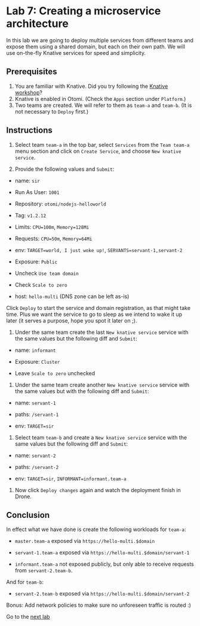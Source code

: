 # Lab 7: Creating a microservice architecture

In this lab we are going to deploy multiple services from different teams and expose them using a shared domain, but each on their own path. We will use on-the-fly Knative services for speed and simplicity.

## Prerequisites

1. You are familiar with Knative. Did you try following the [Knative workshop](../04-knative/README.md)?
2. Knative is enabled in Otomi. (Check the `Apps` section under `Platform`.)
3. Two teams are created. We will refer to them as `team-a` and `team-b`. (It is not necessary to `Deploy` first.)

## Instructions

1. Select team `team-a` in the top bar, select `Services` from the `Team team-a` menu section and click on `Create Service`, and choose `New knative service`.

2. Provide the following values and `Submit`:

- name: `sir`

- Run As User: `1001`

- Repository: `otomi/nodejs-helloworld`

- Tag: `v1.2.12`

- Limits: `CPU=100m`, `Memory=128Mi`

- Requests: `CPU=50m`, `Memory=64Mi`

- env: `TARGET=world, I just woke up!`, `SERVANTS=servant-1,servant-2`

- Exposure: `Public`

- Uncheck `Use team domain`

- Check `Scale to zero`

- host: `hello-multi` (DNS zone can be left as-is)

Click `Deploy` to start the service and domain registration, as that might take time. Plus we want the service to go to sleep as we intend to wake it up later (it serves a purpose, hope you spot it later on ;).

1. Under the same team create the last `New knative service` service with the same values but the following diff and `Submit`:

- name: `informant`

- Exposure: `Cluster`

- Leave `Scale to zero` unchecked

1. Under the same team create another `New knative service` service  with the same values but with the following diff and `Submit`:

- name: `servant-1`

- paths: `/servant-1`
  
- env: `TARGET=sir`
 
1. Select team `team-b` and create a `New knative service` service with the same values but the following diff and `Submit`:

- name: `servant-2`

- paths: `/servant-2`
  
- env: `TARGET=sir`, `INFORMANT=informant.team-a` 

1. Now click `Deploy changes` again and watch the deployment finish in Drone.

## Conclusion

In effect what we have done is create the following workloads for `team-a`:

- `master.team-a` exposed via `https://hello-multi.$domain`

- `servant-1.team-a` exposed via `https://hello-multi.$domain/servant-1`

- `informant.team-a` not exposed publicly, but only able to receive requests from `servant-2.team-b`.

And for `team-b`:

- `servant-2.team-b` exposed via `https://hello-multi.$domain/servant-2`

Bonus: Add network policies to make sure no unforeseen traffic is routed :)

Go to the [next lab](../08-argocd/README.md)
